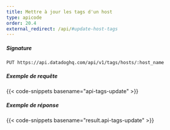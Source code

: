 ```yaml
---
title: Mettre à jour les tags d'un host
type: apicode
order: 20.4
external_redirect: /api/#update-host-tags
---
```


##### Signature
`PUT https://api.datadoghq.com/api/v1/tags/hosts/:host_name`
##### Exemple de requête
{{< code-snippets basename="api-tags-update" >}}
##### Exemple de réponse
{{< code-snippets basename="result.api-tags-update" >}}